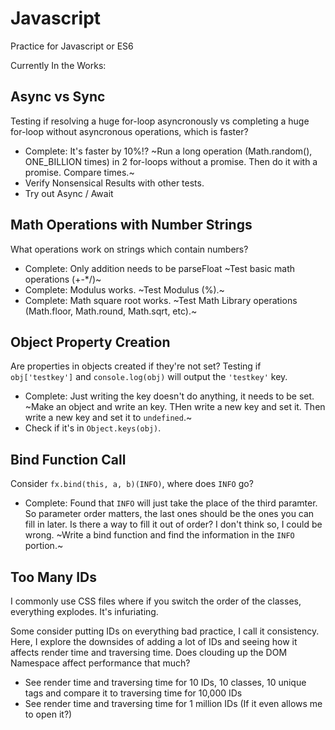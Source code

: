 # Javascript
Practice for Javascript or ES6

Currently In the Works:
## Async vs Sync
Testing if resolving a huge for-loop asyncronously vs completing a huge for-loop without asyncronous operations, which is faster?
* Complete: It's faster by 10%!? ~Run a long operation (Math.random(), ONE_BILLION times) in 2 for-loops without a promise. Then do it with a promise. Compare times.~
* Verify Nonsensical Results with other tests.
* Try out Async / Await

## Math Operations with Number Strings
What operations work on strings which contain numbers?
* Complete: Only addition needs to be parseFloat ~Test basic math operations (+-*/)~ 
* Complete: Modulus works. ~Test Modulus (%).~
* Complete: Math square root works. ~Test Math Library operations (Math.floor, Math.round, Math.sqrt, etc).~

## Object Property Creation
Are properties in objects created if they're not set? Testing if `obj['testkey']` and `console.log(obj)` will output the `'testkey'` key.
* Complete: Just writing the key doesn't do anything, it needs to be set. ~Make an object and write an key. THen write a new key and set it. Then write a new key and set it to `undefined`.~
* Check if it's in `Object.keys(obj)`. 

## Bind Function Call
Consider `fx.bind(this, a, b)(INFO)`, where does `INFO` go?
* Complete: Found that `INFO` will just take the place of the third paramter. So parameter order matters, the last ones should be the ones you can fill in later. Is there a way to fill it out of order? I don't think so, I could be wrong. ~Write a bind function and find the information in the `INFO` portion.~

## Too Many IDs
I commonly use CSS files where if you switch the order of the classes, everything explodes. It's infuriating. 

Some consider putting IDs on everything bad practice, I call it consistency. Here, I explore the downsides of adding a lot of IDs and seeing how it affects render time and traversing time. Does clouding up the DOM Namespace affect performance that much?
* See render time and traversing time for 10 IDs, 10 classes, 10 unique tags and compare it to traversing time for 10,000 IDs
* See render time and traversing time for 1 million IDs (If it even allows me to open it?)
